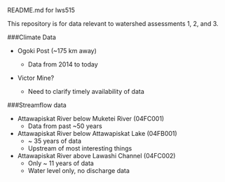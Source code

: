 README.md for lws515

This repository is for data relevant to watershed assessments 1, 2, and 3.

###Climate Data
- Ogoki Post (~175 km away) 
    + Data from 2014 to today
  
- Victor Mine?
    + Need to clarify timely availability of data

###Streamflow data

- Attawapiskat River below Muketei River (04FC001)
    + Data from past ~50 years
- Attawapiskat River below Attawapiskat Lake (04FB001)
    + ~ 35 years of data
    + Upstream of most interesting things
- Attawapiskat River above Lawashi Channel (04FC002)
    + Only ~ 11 years of data
    + Water level only, no discharge data
